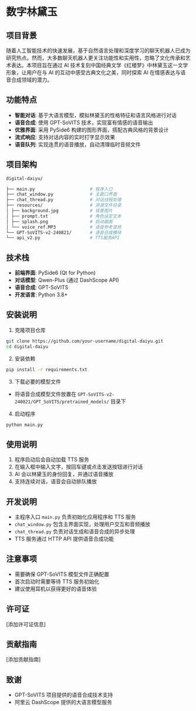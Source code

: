 # 数字林黛玉

## 项目背景
随着人工智能技术的快速发展，基于自然语言处理和深度学习的聊天机器人已成为研究热点。然而，大多数聊天机器人更关注功能性和实用性，忽略了文化传承和艺术表达。本项目旨在通过 AI 技术复刻中国经典文学《红楼梦》中林黛玉这一文学形象，让用户在与 AI 的互动中感受古典文化之美，同时探索 AI 在情感表达与语音合成领域的潜力。

## 功能特点

- **智能对话**: 基于大语言模型，模拟林黛玉的性格特征和语言风格进行对话
- **语音合成**: 使用 GPT-SoVITS 技术，实现富有情感的语音输出
- **优雅界面**: 采用 PySide6 构建的图形界面，搭配古典风格的背景设计
- **流式响应**: 支持对话内容的实时打字显示效果
- **语音队列**: 实现连贯的语音播放，自动清理临时音频文件

## 项目架构
```bash
digital-daiyu/

├── main.py                     # 程序入口
├── chat_window.py              # 主窗口界面
├── chat_thread.py              # 对话线程处理
├── resources/                  # 资源文件目录
│ ├── background.jpg            # 背景图片
│ ├── prompt.txt                # 角色设定文本
│ ├── splash.png                # 启动画面
│ └── voice_ref.MP3             # 语音参考音频
└── GPT-SoVITS-v2-240821/       # 语音合成模块
└── api_v2.py                   # TTS服务API
```

## 技术栈

- **前端界面**: PySide6 (Qt for Python)
- **对话模型**: Qwen-Plus (通过 DashScope API)
- **语音合成**: GPT-SoVITS
- **开发语言**: Python 3.8+

## 安装说明

1. 克隆项目仓库

```bash
git clone https://github.com/your-username/digital-daiyu.git
cd digital-daiyu
```

2. 安装依赖

```bash
pip install -r requirements.txt
```

3. 下载必要的模型文件
- 将语音合成模型文件放置在 `GPT-SoVITS-v2-240821/GPT_SoVITS/pretrained_models/` 目录下

4. 启动程序

```bash
python main.py
```

## 使用说明

1. 程序启动后会自动加载 TTS 服务
2. 在输入框中输入文字，按回车键或点击发送按钮进行对话
3. AI 会以林黛玉的身份回复，并通过语音播放
4. 支持连续对话，语音会自动排队播放

## 开发说明

- 主程序入口 `main.py` 负责初始化应用程序和 TTS 服务
- `chat_window.py` 包含主界面实现，处理用户交互和音频播放
- `chat_thread.py` 负责对话生成和语音合成的异步处理
- TTS 服务通过 HTTP API 提供语音合成功能

## 注意事项

- 需要确保 GPT-SoVITS 模型文件正确配置
- 首次启动时需要等待 TTS 服务初始化
- 建议使用耳机以获得更好的语音体验

## 许可证

[添加许可证信息]

## 贡献指南

[添加贡献指南]

## 致谢

- GPT-SoVITS 项目提供的语音合成技术支持
- 阿里云 DashScope 提供的大语言模型服务

